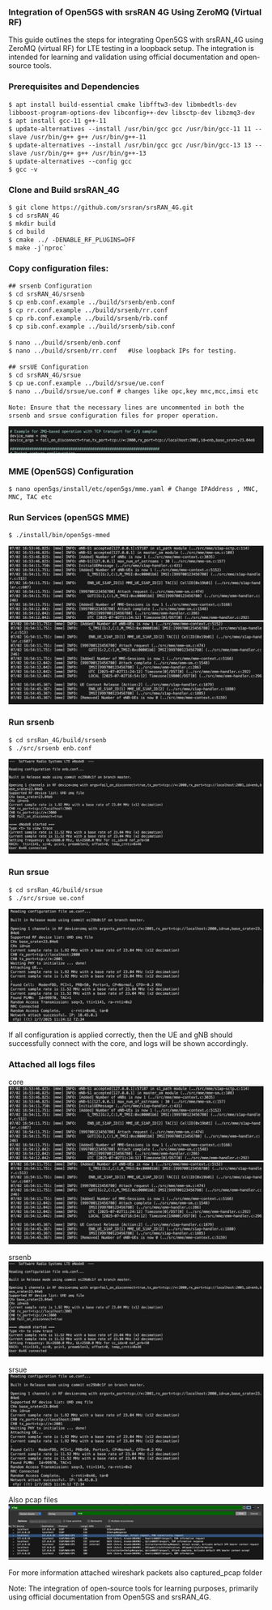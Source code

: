### Integration of Open5GS with srsRAN 4G Using ZeroMQ (Virtual RF)
This guide outlines the steps for integrating Open5GS with srsRAN_4G using ZeroMQ (virtual RF) for LTE testing in a loopback setup. The integration is intended for learning and validation using official documentation and open-source tools.

### Prerequisites and Dependencies 
    $ apt install build-essential cmake libfftw3-dev libmbedtls-dev libboost-program-options-dev libconfig++-dev libsctp-dev libzmq3-dev
    $ apt install gcc-11 g++-11
    $ update-alternatives --install /usr/bin/gcc gcc /usr/bin/gcc-11 11 --slave /usr/bin/g++ g++ /usr/bin/g++-11
    $ update-alternatives --install /usr/bin/gcc gcc /usr/bin/gcc-13 13 --slave /usr/bin/g++ g++ /usr/bin/g++-13
    $ update-alternatives --config gcc 
    $ gcc -v


### Clone and Build srsRAN_4G
    $ git clone https://github.com/srsran/srsRAN_4G.git
    $ cd srsRAN_4G
    $ mkdir build
    $ cd build
    $ cmake ../ -DENABLE_RF_PLUGINS=OFF
    $ make -j`nproc`

### Copy configuration files:
    ## srsenb Configuration
    $ cd srsRAN_4G/srsenb
    $ cp enb.conf.example ../build/srsenb/enb.conf
    $ cp rr.conf.example ../build/srsenb/rr.conf
    $ cp rb.conf.example ../build/srsenb/rb.conf
    $ cp sib.conf.example ../build/srsenb/sib.conf

    $ nano ../build/srsenb/enb.conf
    $ nano ../build/srsenb/rr.conf   #Use loopback IPs for testing.

    ## srsUE Configuration
    $ cd srsRAN_4G/srsue
    $ cp ue.conf.example ../build/srsue/ue.conf
    $ nano ../build/srsue/ue.conf # changes like opc,key mnc,mcc,imsi etc

    Note: Ensure that the necessary lines are uncommented in both the srsenb and srsue configuration files for proper operation.
![srsRAN_4G_ZMQ](../../Pictures/uncomment_zmq.png)



### MME (Open5GS) Configuration
    $ nano open5gs/install/etc/open5gs/mme.yaml # Change IPAddress , MNC, MNC, TAC etc


### Run Services (open5GS MME)
    $ ./install/bin/open5gs-mmed
![MME_logs](../../Pictures/mme_logs.png)
![MME_logs](../../Pictures/mme_log.png)

### Run srsenb
    $ cd srsRan_4G/build/srsenb
    $ ./src/srsenb enb.conf
![srsenb_logs](../../Pictures/srsenb_logs.png)


### Run srsue
    $ cd srsRan_4G/build/srsue
    $ ./src/srsue ue.conf
![srsue_logs](../../Pictures/srsue_logs.png)



If all configuration is applied correctly, then the UE and gNB should successfully connect with the core, and logs will be shown accordingly.


### Attached all logs files 
core
![MME_logs](../../Pictures/mme_logs.png)
![MME_logs](../../Pictures/mme_log.png)

srsenb
![srsenb_logs](../../Pictures/srsenb_logs.png)

srsue
![srsue_logs](../../Pictures/srsue_logs.png)

Also pcap files
![Wireshark_pcap](../../Pictures/s1ap_ue_registration_success.png)

For more information attached wireshark packets also captured_pcap folder

Note: 
    The integration of open-source tools for learning purposes, primarily using official documentation from Open5GS and srsRAN_4G.


